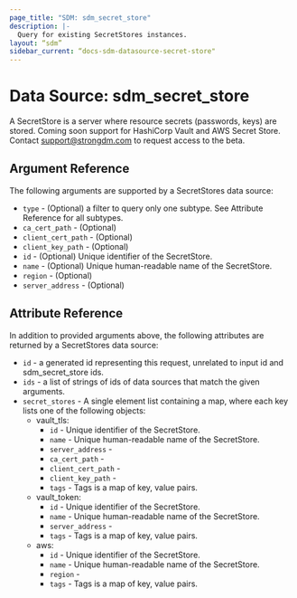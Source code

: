 ```yaml
---
page_title: "SDM: sdm_secret_store"
description: |-
  Query for existing SecretStores instances.
layout: “sdm”
sidebar_current: “docs-sdm-datasource-secret-store"
---
```

# Data Source: sdm_secret_store

A SecretStore is a server where resource secrets (passwords, keys) are stored. 
 Coming soon support for HashiCorp Vault and AWS Secret Store. Contact support@strongdm.com to request access to the beta.
## Argument Reference
The following arguments are supported by a SecretStores data source:
* `type` - (Optional) a filter to query only one subtype. See Attribute Reference for all subtypes.
* `ca_cert_path` - (Optional) 
* `client_cert_path` - (Optional) 
* `client_key_path` - (Optional) 
* `id` - (Optional) Unique identifier of the SecretStore.
* `name` - (Optional) Unique human-readable name of the SecretStore.
* `region` - (Optional) 
* `server_address` - (Optional) 
## Attribute Reference
In addition to provided arguments above, the following attributes are returned by a SecretStores data source:
* `id` - a generated id representing this request, unrelated to input id and sdm_secret_store ids.
* `ids` - a list of strings of ids of data sources that match the given arguments.
* `secret_stores` - A single element list containing a map, where each key lists one of the following objects:
	* vault_tls:
		* `id` - Unique identifier of the SecretStore.
		* `name` - Unique human-readable name of the SecretStore.
		* `server_address` - 
		* `ca_cert_path` - 
		* `client_cert_path` - 
		* `client_key_path` - 
		* `tags` - Tags is a map of key, value pairs.
	* vault_token:
		* `id` - Unique identifier of the SecretStore.
		* `name` - Unique human-readable name of the SecretStore.
		* `server_address` - 
		* `tags` - Tags is a map of key, value pairs.
	* aws:
		* `id` - Unique identifier of the SecretStore.
		* `name` - Unique human-readable name of the SecretStore.
		* `region` - 
		* `tags` - Tags is a map of key, value pairs.
